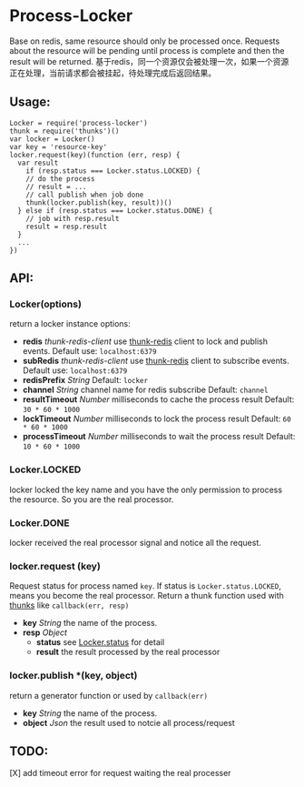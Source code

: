 Process-Locker
==============
Base on redis, same resource should only be processed once. Requests about the resource will be pending until process is complete and then the result will be returned.
基于redis，同一个资源仅会被处理一次，如果一个资源正在处理，当前请求都会被挂起，待处理完成后返回结果。

## Usage:
```
Locker = require('process-locker')
thunk = require('thunks')()
var locker = Locker()
var key = 'resource-key'
locker.request(key)(function (err, resp) {
  var result
	if (resp.status === Locker.status.LOCKED) {
    // do the process
    // result = ...
    // call publish when job done
    thunk(locker.publish(key, result))()
  } else if (resp.status === Locker.status.DONE) {
  	// job with resp.result
    result = resp.result
  }
  ...
})
```

## API:
### Locker(options)
return a locker instance
options:
- **redis** *thunk-redis-client* use [thunk-redis](https://github.com/thunks/thunk-redis) client to lock and publish events. Default use: `localhost:6379`
- **subRedis** *thunk-redis-client* use [thunk-redis](https://github.com/thunks/thunk-redis) client to subscribe events. Default use: `localhost:6379`
- **redisPrefix** *String* Default: `locker`
- **channel** *String* channel name for redis subscribe Default: `channel`
- **resultTimeout** *Number* milliseconds to cache the process result Default: `30 * 60 * 1000`
- **lockTimeout** *Number* milliseconds to lock the process result Default: `60 * 60 * 1000`
- **processTimeout** *Number* milliseconds to wait the process result Default: `10 * 60 * 1000`

### Locker.LOCKED
locker locked the key name and you have the only permission to process the resource. So you are the real processor.
### Locker.DONE
locker received the real processor signal and notice all the request.

### locker.request (key)
Request status for process named `key`. If status is `Locker.status.LOCKED`, means you become the real processor. Return a thunk function used with [thunks](https://github.com/thunks/thunks) like `callback(err, resp)`
- **key** *String* the name of the process.
- **resp** *Object*
	- **status** see [Locker.status](#Locker.status) for detail
	- **result** the result processed by the real processor

### locker.publish *(key, object)
return a generator function or used by `callback(err)`
- **key** *String* the name of the process.
- **object** *Json* the result used to notcie all process/request

## TODO:
[X] add timeout error for request waiting the real processer